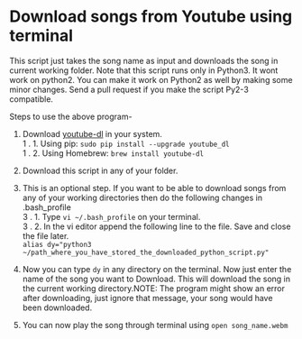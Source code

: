 # Download songs from Youtube using terminal

This script just takes the song name as input and downloads the song in current working folder. Note that this script runs only in Python3. It wont work on python2. You can make it work on Python2 as well by making some minor changes. Send a pull request if you make the script Py2-3 compatible.

Steps to use the above program-

1. Download [youtube-dl](http://ytdl-org.github.io/youtube-dl/download.html) in your system. <br/>
  1 . 1. Using pip: ```sudo pip install --upgrade youtube_dl```<br/>
  1 . 2. Using Homebrew: ```brew install youtube-dl```<br/>
  
2. Download this script in any of your folder.

3. This is an optional step. If you want to be able to download songs from any of your working directories then do the following changes in .bash_profile<br/>
  3 . 1. Type ```vi ~/.bash_profile``` on your terminal.<br/>
  3 . 2. In the vi editor append the following line to the file. Save and close the file later.<br/>
    ```alias dy="python3 ~/path_where_you_have_stored_the_downloaded_python_script.py"```

4. Now you can type ```dy``` in any directory on the terminal. Now just enter the name of the song you want to Download. This will download the song in the current working directory.NOTE: The program might show an error after downloading, just ignore that message, your song would have been downloaded.

5. You can now play the song through terminal using ```open song_name.webm```
